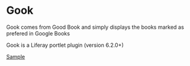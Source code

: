 # Gook
Gook comes from Good Book and simply displays the books marked as prefered in Google Books

Gook is a Liferay portlet plugin (version 6.2.0+)

[Sample](http://fz5.biz)
